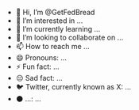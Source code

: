 - 👋 Hi, I’m @GetFedBread
- 👀 I’m interested in ...
- 🌱 I’m currently learning ...
- 💞️ I’m looking to collaborate on ...
- 📫 How to reach me ...
- 😄 Pronouns: ...
- ⚡ Fun fact: ...
- 😔 Sad fact: ...
- 🐦 Twitter, currently known as X: ...
- ⚫ ...: ...

